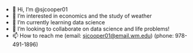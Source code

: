 - 👋 Hi, I’m @sjcooper01 
- 👀 I’m interested in economics and the study of weather
- 🌱 I’m currently learning data science
- 💞️ I’m looking to collaborate on data science and life problems!
- 📫 How to reach me (email: sjcooper01@email.wm.edu) (phone: 978-491-1896)

<!---
sjcooper01/sjcooper01 is a ✨ special ✨ repository because its `README.md` (this file) appears on your GitHub profile.
You can click the Preview link to take a look at your changes.
--->

